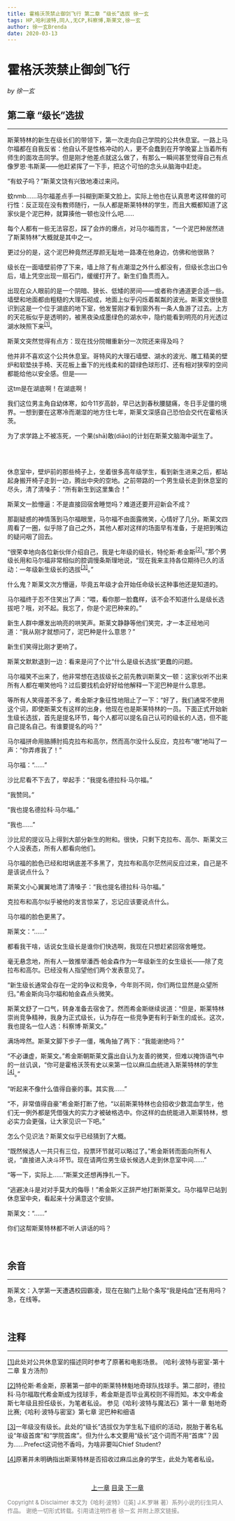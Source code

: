 ```yaml
---
title: 霍格沃茨禁止御剑飞行 第二章 “级长”选拔 徐一玄
tags: HP,哈利波特,同人,无CP,科察博,斯莱文,徐一玄
author: 徐一玄Brenda
date: 2020-03-13
---
```

# 霍格沃茨禁止御剑飞行

*by 徐一玄*

## 第二章 “级长”选拔
---
斯莱特林的新生在级长们的带领下，第一次走向自己学院的公共休息室。一路上马尔福都在自我反省：他自认不是性格冲动的人，更不会蠢到在开学晚宴上当着所有师生的面攻击同学。但是刚才他差点就这么做了，有那么一瞬间甚至觉得自己有点像罗恩·韦斯莱——他赶紧挥了一下手，把这个可怕的念头从脑海中赶走。

“有蚊子吗？”斯莱文饶有兴致地凑过来问。

蚊nmb……马尔福差点手一抖糊到斯莱文脸上。实际上他也在认真思考这样做的可行性：反正现在没有教师随行，一队人都是斯莱特林的学生，而且大概都知道了这家伙是个泥巴种，就算揍他一顿也没什么吧……

每个人都有一些无法容忍，踩了会炸的爆点，对马尔福而言，“一个泥巴种居然进了斯莱特林”大概就是其中之一。

更过分的是，这个泥巴种竟然还厚颜无耻地一路凑在他身边，仿佛和他很熟？

级长在一面墙壁前停了下来，墙上除了有点潮湿之外什么都没有，但级长念出口令后，墙上凭空出现一扇石门，缓缓打开了。新生们鱼贯而入。

出现在众人眼前的是一个阴暗、狭长、低矮的房间——或者称作通道更合适一些。墙壁和地面都由粗糙的大理石砌成，地面上似乎闪烁着粼粼的波光。斯莱文很快意识到这是一个位于湖底的地下室，他发誓刚才看到窗外有一条人鱼游了过去。上方的天花板似乎是透明的，被黑夜染成墨绿色的湖水中，隐约能看到明亮的月光透过湖水映照下来<span id="[1]原文"><sup>[[1]](#[1])</sup>。

斯莱文突然觉得有点方：现在找分院帽重新分一次院还来得及吗？

他并非不喜欢这个公共休息室。哥特风的大理石墙壁、湖水的波光、雕工精美的壁炉和软垫扶手椅、天花板上垂下的光线柔和的碧绿色球形灯、还有相对狭窄的空间都能给他以安全感。但是——

这tm是在湖底啊！在湖底啊！

我们这位男主角自幼体寒，如今11岁高龄，早已达到春秋腰腿痛，冬日手足僵的境界。一想到要在这寒冷而潮湿的地方住七年，斯莱文深感自己恐怕会交代在霍格沃茨。

为了求学路上不被冻死，一个果(shā)敢(diāo)的计划在斯莱文脑海中诞生了。

<br>
<br>

休息室中，壁炉前的那些椅子上，坐着很多高年级学生，看到新生进来之后，都站起身搬开椅子走到一边，腾出中央的空地。之前带路的一个男生级长走到休息室的尽头，清了清嗓子：“所有新生到这里集合！”

斯莱文一脸懵逼：不是直接回宿舍睡觉吗？难道还要开迎新会不成？

那副疑惑的神情落到马尔福眼里，马尔福不由面露微笑，心情好了几分。斯莱文四周看了一圈，似乎除了自己之外，其他人都对这样的场面早有准备，于是把到嘴边的疑问咽了回去。

“很荣幸地向各位新伙伴介绍自己，我是七年级的级长，特伦斯·希金斯<span id="[2]原文"><sup>[[2]](#[2])</sup>。”那个男级长用和马尔福非常相似的腔调慢条斯理地说，“现在我来主持各位期待已久的活动：一年级新生级长的选拔<span id="[3]原文"><sup>[[3]](#[3])</sup>。”

什么鬼？斯莱文次方懵逼，毕竟五年级才会开始任命级长这种事他还是知道的。

马尔福终于忍不住笑出了声：“喂，看你那一脸蠢样，该不会不知道什么是级长选拔吧？哦，对不起。我忘了，你是个泥巴种来的。”

新生人群中爆发出响亮的哄笑声。斯莱文静静等他们笑完，才一本正经地问道：“我从刚才就想问了，泥巴种是什么意思？”

新生们笑得比刚才更响了。

斯莱文默默退到一边：看来是问了个比“什么是级长选拔”更蠢的问题。

马尔福笑不出来了，他非常想在选拔级长之前先教训斯莱文一顿：这家伙听不出来所有人都在嘲笑他吗？过后要找机会好好给他解释一下泥巴种是什么意思。

等所有人笑得差不多了，希金斯才象征性地阻止了一下：“好了，我们通常不使用这个词，即使斯莱文有这样的出身，他现在也是斯莱特林的一员。下面正式开始新生级长选拔，首先是提名环节，每个人都可以提名自己认可的级长的人选，但不能自己提名自己。有谁要提名的吗？”

马尔福拼命用胳膊肘捣克拉布和高尔，然而高尔没什么反应，克拉布“嗷”地叫了一声：“你弄疼我了！”

马尔福：“……”

沙比尼看不下去了，举起手：“我提名德拉科·马尔福。”

“我赞同。”

“我也提名德拉科·马尔福。”

“我也……”

沙比尼的提议马上得到大部分新生的附和。很快，只剩下克拉布、高尔、斯莱文三个人没表态，所有人都看向他们。

马尔福的脸色已经和坩埚底差不多黑了，克拉布和高尔茫然间反应过来，自己是不是该说点什么？

斯莱文小心翼翼地清了清嗓子：“我也提名德拉科·马尔福。”

克拉布和高尔似乎被他的发言惊呆了，忘记应该要说点什么。

马尔福的脸色更黑了。

斯莱文：“……”

都看我干啥，话说女生级长是谁你们快选啊，我现在只想赶紧回宿舍睡觉。

毫无悬念地，所有人一致推举潘西·帕金森作为一年级新生的女生级长——除了克拉布和高尔。已经没有人指望他们两个发表意见了。

“新生级长通常会存在一定的争议和竞争，今年则不同，你们两位显然是众望所归。”希金斯向马尔福和帕金森点头微笑。

斯莱文舒了一口气，转身准备去宿舍了。然而希金斯继续说道：“但是，斯莱特林崇尚竞争精神，我身为正式级长，认为存在一些竞争更有利于新生的成长。这次，我也提名一位人选：科察博·斯莱文。”

满场哗然。斯莱文脚下步子一僵，嘴角抽了两下：“我能谢绝吗？”

“不必谦虚，斯莱文。”希金斯朝斯莱文露出自认为友善的微笑，但难以掩饰语气中的一丝讥讽，“你可是霍格沃茨有史以来第一位以麻瓜血统进入斯莱特林的学生<span id="[4]原文"><sup>[[4]](#[4])</sup>。”

“听起来不像什么值得自豪的事。其实我……”

“不，非常值得自豪”希金斯打断了他，“以前斯莱特林也会招收少数混血学生，他们无一例外都是凭借强大的实力才被破格选中。你这样的血统能进入斯莱特林，想必实力会更强，让大家见识一下吧。”

怎么个见识法？斯莱文似乎已经猜到了大概。

“既然候选人一共只有三位，投票环节就可以略过了。”希金斯转而面向所有人说，“直接进入决斗环节。现在请两位男生级长候选人走到休息室中间……”

“等一下，实际上……”斯莱文还想再挣扎一下。

“逃避决斗是对对手莫大的侮辱！”希金斯义正辞严地打断斯莱文。马尔福早已站到休息室中央，看起来十分满意这个安排。

斯莱文：“……”

你们这帮斯莱特林都不听人讲话的吗？

<br>

<div class=footnote>

## 余音
---
斯莱文：入学第一天遭遇校园霸凌，现在在脑门上贴个条写“我是纯血”还有用吗？急，在线等。
</div>

<br>

<div class=footnote>

## 注释
---
<span id="[1]">[[1]](#[1]原文)此处对公共休息室的描述同时参考了原著和电影场景。
(哈利·波特与密室-第十二章 复方汤剂)

<span id="[2]">[[2]](#[2]原文)特伦斯·希金斯，原著第一部中的斯莱特林魁地奇球队找球手。第二部时，德拉科·马尔福取代希金斯成为找球手，希金斯是否毕业离校则不得而知。本文中希金斯七年级且担任级长，为笔者私设。
参见《哈利·波特与魔法石》第十一章 魁地奇比赛;《哈利·波特与密室》第七章 泥巴种和细语

<span id="[3]">[[3]](#[3]原文)一年级没有级长。此处的“级长”选拔仅为学生私下组织的活动，脱胎于著名私设“年级首席”和“学院首席”。但为什么本文要用“级长”这个词而不用“首席”？因为……Prefect这词他不香吗，为啥非要叫Chief Student?

<span id="[4]">[[4]](#[4]原文)原著并未明确指出斯莱特林是否招收过麻瓜出身的学生，此处为笔者私设。
</div>

<br>

<center>

[上一章](01_001_第一章_你听我解释……算了.html) [目录](01_000_目录.html) [下一章](01_003_第三章_喜提禁闭.html)
</center>

<font color=gray size=2>

Copyright & Disclaimer
本文为《哈利·波特》（[英] J.K.罗琳 著）系列小说的衍生同人作品。
谢绝一切形式转载。引用请注明作者 徐一玄 并附上原文链接。
</font>